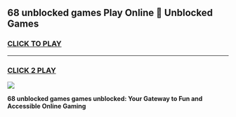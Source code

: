
## 68 unblocked games Play Online 👋 Unblocked Games
<h3>
<a href="https://premium.freeplayer.one?title=68_unblocked_games&ref=19F">CLICK TO PLAY</a></h3>
<hr>

<h3>
<a href="https://premium.freeplayer.one?title=68_unblocked_games&ref=19F">CLICK 2 PLAY</a>
  
</h3>

<a href="https://premium.freeplayer.one?title=68_unblocked_games&ref=19F"><img src="https://clearcache.store/games.png"></a>


**68 unblocked games games unblocked: Your Gateway to Fun and Accessible Online Gaming**
